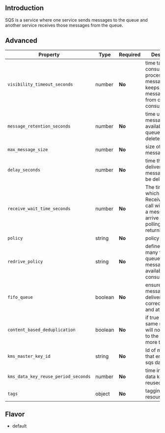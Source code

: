 ## Introduction
SQS is a service where one service sends messages to the queue and another service receives those messages from the queue.

## Advanced

| Property                           | Type            | Required | Description                        |
|------------------------------------|-----------------|----------|------------------------------------|
| `visibility_timeout_seconds`       | number          | **No**  |  time taken by a consumer to process the message and keeps the message hidden from other consumers|
| `message_retention_seconds`        | number          | **No**  |  time until which message will be available in the queue if not deleted |
| `max_message_size`                 | number          | **No**  |  size of the message        |
| `delay_seconds`                    | number          | **No**  |  time that delivery of messages will be delayed |
| `receive_wait_time_seconds`        | number          | **No**  |  The time for which a ReceiveMessage call will wait for a message to arrive (long polling) before returning |
| `policy`                           | string          | **No**  |  policy for sqs
| `redrive_policy`                   | string          | **No**  |  defines how many times queue will make messages available for the consumers
| `fifo_queue`                       | boolean         | **No**  |  ensures messages are delivered in correct order and at right time
| `content_based_deduplication`      | boolean         | **No**  |  if true ensures same messages will not be sent to the queue more than once
| `kms_master_key_id`                | string          | **No**  |  Id of master key that encrypts the sqs data
| `kms_data_key_reuse_period_seconds`| number          | **No**  |  time in which data key can be reused
| `tags`                             | object          | **No**  |  tagging resources

## Flavor
- default
